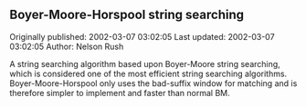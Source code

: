 ## Boyer-Moore-Horspool string searching 
Originally published: 2002-03-07 03:02:05 
Last updated: 2002-03-07 03:02:05 
Author: Nelson Rush 
 
A string searching algorithm based upon Boyer-Moore string searching, which is considered one of the most efficient string searching algorithms. Boyer-Moore-Horspool only uses the bad-suffix window for matching and is therefore simpler to implement and faster than normal BM.